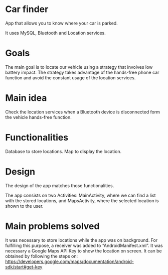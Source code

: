 # Car finder
App that allows you to know where your car is parked.

It uses MySQL, Bluetooth and Location services.

# Goals
The main goal is to locate our vehicle using a strategy that involves low battery impact. The strategy takes advantage of the hands-free phone car function and avoid the constant usage of the location services.

# Main idea
Check the location services when a Bluetooth device is disconnected form the vehicle hands-free function.

# Functionalities
Database to store locations.
Map to display the location.

# Design
The design of the app matches those functionalities.

The app consists on two Activities: MainActivity, where we can find a list with the stored locations, and MapsActivity, where the selected location is shown to the user.

# Main problems solved
It was necessary to store locations while the app was on background. For fulfilling this purpose, a receiver was added to “AndroidManifest.xml”.
It was necessary a Google Maps API Key to show the location on screen. It can be obtained by following the steps on: https://developers.google.com/maps/documentation/android-sdk/start#get-key

